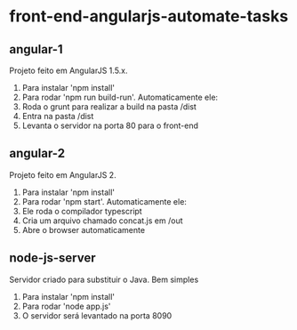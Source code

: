 # front-end-angularjs-automate-tasks

## angular-1
Projeto feito em AngularJS 1.5.x.

1. Para instalar 'npm install'
2. Para rodar 'npm run build-run'. Automaticamente ele:
  1. Roda o grunt para realizar a build na pasta /dist
  2. Entra na pasta /dist
  3. Levanta o servidor na porta 80 para o front-end

## angular-2
Projeto feito em AngularJS 2.

1. Para instalar 'npm install'
2. Para rodar 'npm start'. Automaticamente ele:
  1. Ele roda o compilador typescript
  2. Cria um arquivo chamado concat.js em /out
  3. Abre o browser automaticamente

## node-js-server
Servidor criado para substituir o Java. Bem simples

1. Para instalar 'npm install'
2. Para rodar 'node app.js'
  1. O servidor será levantado na porta 8090
